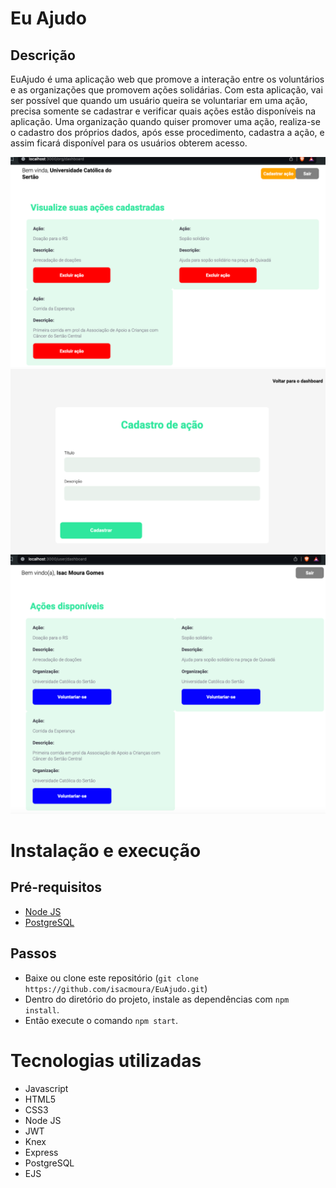 # Eu Ajudo

## Descrição
EuAjudo é uma aplicação web que promove a interação entre os voluntários e as organizações que promovem ações solidárias. Com esta aplicação, vai ser possível que quando um usuário queira se voluntariar em uma ação, precisa somente se cadastrar e verificar quais ações estão disponíveis na aplicação. Uma organização quando quiser promover uma ação, realiza-se o cadastro dos próprios dados, após esse procedimento, cadastra a ação, e assim ficará disponível para os usuários obterem acesso. 

![](readme.assets/picture-1.png)
![](readme.assets/picture-2.png)
![](readme.assets/picture-3.png)



# Instalação e execução
## Pré-requisitos
- [Node JS](https://nodejs.org/en/download/)
- [PostgreSQL](https://www.postgresql.org/download/)

## Passos
- Baixe ou clone este repositório (`git clone https://github.com/isacmoura/EuAjudo.git`)
- Dentro do diretório do projeto, instale as dependências com `npm install`.
- Então execute o comando `npm start`.

# Tecnologias utilizadas
- Javascript 
- HTML5
- CSS3
- Node JS
- JWT
- Knex
- Express
- PostgreSQL
- EJS
